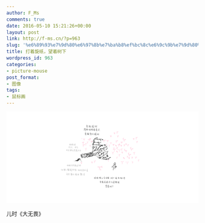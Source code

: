 ```yaml
---
author: F_Ms
comments: true
date: 2016-05-10 15:21:26+00:00
layout: post
link: http://f-ms.cn/?p=963
slug: '%e6%89%93%e7%9d%80%e6%97%8b%e7%ba%b8%ef%bc%8c%e6%9c%9b%e7%9d%80%e6%a0%91%e4%b8%8b'
title: 打着旋纸，望着树下
wordpress_id: 963
categories:
- picture-mouse
post_format:
- 图像
tags:
- 鼠标画
---
```


![003](/img/post/wp/2016/05/003-1.png)


儿时《大无畏》

